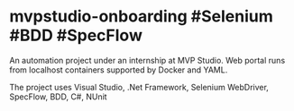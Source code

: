 # mvpstudio-onboarding #Selenium #BDD #SpecFlow

An automation project under an internship at MVP Studio.
Web portal runs from localhost containers supported by Docker and YAML.

The project uses Visual Studio, .Net Framework, Selenium WebDriver, SpecFlow, BDD, C#, NUnit

